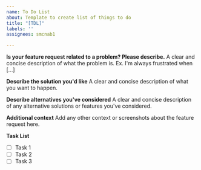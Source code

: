```yaml
---
name: To Do List
about: Template to create list of things to do
title: "[TDL]"
labels: ''
assignees: smcnab1

---
```


**Is your feature request related to a problem? Please describe.**
A clear and concise description of what the problem is. Ex. I'm always frustrated when [...]

**Describe the solution you'd like**
A clear and concise description of what you want to happen.

**Describe alternatives you've considered**
A clear and concise description of any alternative solutions or features you've considered.

**Additional context**
Add any other context or screenshots about the feature request here.

**Task List**
- [ ] Task 1
- [ ] Task 2
- [ ] Task 3
